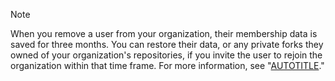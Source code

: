 > [!NOTE]
> When you remove a user from your organization, their membership data is saved for three months. You can restore their data, or any private forks they owned of your organization's repositories, if you invite the user to rejoin the organization within that time frame. For more information, see "[AUTOTITLE](/organizations/managing-membership-in-your-organization/reinstating-a-former-member-of-your-organization)."
